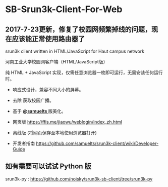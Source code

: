 # SB-Srun3k-Client-For-Web
## 2017-7-23更新，修复了校园网频繁掉线的问题，现在应该能正常使用路由器了

srun3k client written in HTML/JavaScript for Haut campus network

河南工业大学校园网客户端（HTML/JavaScript版）

纯 HTML + JavaScript 实现，仅需任意浏览器一枚即可运行，无需安装任何运行时。

 - 响应式设计，兼容不同大小的屏幕。
 - 去除 获取校园广播。

 - 基于 <a href="https://github.com/samuelts/srun3k-client/"><b><font>@samuelts </font></b></a> 版美化。

 - 网页版 https://ffis.me/jiaowu/weblogin/index_zh.html
 - 离线版 (将网页保存至本地使用浏览器打开)

  -  开发者指南 https://github.com/samuelts/srun3k-client/wiki/Developer-Guide
 



如有需要可以试试 Python 版
------------
srun3k-py : https://github.com/noisky/srun3k-sb-client/tree/srun3k-py
